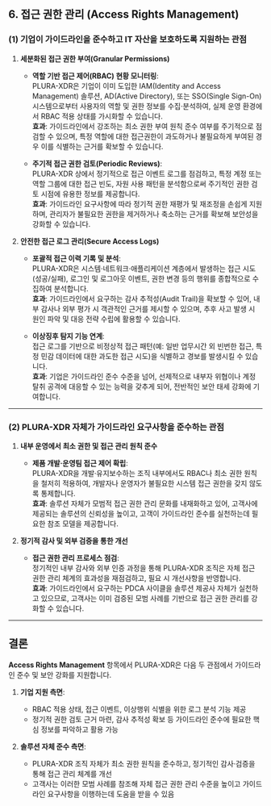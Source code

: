 ## 6. 접근 권한 관리 (Access Rights Management)

### (1) 기업이 가이드라인을 준수하고 IT 자산을 보호하도록 지원하는 관점

1. **세분화된 접근 권한 부여(Granular Permissions)**  
   - **역할 기반 접근 제어(RBAC) 현황 모니터링**:  
     PLURA-XDR은 기업이 이미 도입한 IAM(Identity and Access Management) 솔루션, AD(Active Directory), 또는 SSO(Single Sign-On) 시스템으로부터 사용자의 역할 및 권한 정보를 수집·분석하여, 실제 운영 환경에서 RBAC 적용 상태를 가시화할 수 있습니다.  
     **효과**: 가이드라인에서 강조하는 최소 권한 부여 원칙 준수 여부를 주기적으로 점검할 수 있으며, 특정 역할에 대한 접근권한이 과도하거나 불필요하게 부여된 경우 이를 식별하는 근거를 확보할 수 있습니다.

   - **주기적 접근 권한 검토(Periodic Reviews)**:  
     PLURA-XDR 상에서 정기적으로 접근 이벤트 로그를 점검하고, 특정 계정 또는 역할 그룹에 대한 접근 빈도, 자원 사용 패턴을 분석함으로써 주기적인 권한 검토 시점에 유용한 정보를 제공합니다.  
     **효과**: 가이드라인 요구사항에 따라 정기적 권한 재평가 및 재조정을 손쉽게 지원하며, 관리자가 불필요한 권한을 제거하거나 축소하는 근거를 확보해 보안성을 강화할 수 있습니다.

2. **안전한 접근 로그 관리(Secure Access Logs)**  
   - **포괄적 접근 이력 기록 및 분석**:  
     PLURA-XDR은 시스템·네트워크·애플리케이션 계층에서 발생하는 접근 시도(성공/실패), 로그인 및 로그아웃 이벤트, 권한 변경 등의 행위를 종합적으로 수집하여 분석합니다.  
     **효과**: 가이드라인에서 요구하는 감사 추적성(Audit Trail)을 확보할 수 있어, 내부 감사나 외부 평가 시 객관적인 근거를 제시할 수 있으며, 추후 사고 발생 시 원인 파악 및 대응 전략 수립에 활용할 수 있습니다.

   - **이상징후 탐지 기능 연계**:  
     접근 로그를 기반으로 비정상적 접근 패턴(예: 일반 업무시간 외 빈번한 접근, 특정 민감 데이터에 대한 과도한 접근 시도)을 식별하고 경보를 발생시킬 수 있습니다.  
     **효과**: 기업은 가이드라인 준수 수준을 넘어, 선제적으로 내부자 위협이나 계정 탈취 공격에 대응할 수 있는 능력을 갖추게 되어, 전반적인 보안 태세 강화에 기여합니다.

---

### (2) PLURA-XDR 자체가 가이드라인 요구사항을 준수하는 관점

1. **내부 운영에서 최소 권한 및 접근 관리 원칙 준수**  
   - **제품 개발·운영팀 접근 제어 확립**:  
     PLURA-XDR을 개발·유지보수하는 조직 내부에서도 RBAC나 최소 권한 원칙을 철저히 적용하여, 개발자나 운영자가 불필요한 시스템 접근 권한을 갖지 않도록 통제합니다.  
     **효과**: 솔루션 자체가 모범적 접근 권한 관리 문화를 내재화하고 있어, 고객사에 제공되는 솔루션의 신뢰성을 높이고, 고객이 가이드라인 준수를 실천하는데 필요한 참조 모델을 제공합니다.

2. **정기적 감사 및 외부 검증을 통한 개선**  
   - **접근 권한 관리 프로세스 점검**:  
     정기적인 내부 감사와 외부 인증 과정을 통해 PLURA-XDR 조직은 자체 접근 권한 관리 체계의 효과성을 재점검하고, 필요 시 개선사항을 반영합니다.  
     **효과**: 가이드라인에서 요구하는 PDCA 사이클을 솔루션 제공사 자체가 실천하고 있으므로, 고객사는 이미 검증된 모범 사례를 기반으로 접근 권한 관리를 강화할 수 있습니다.

---

## 결론

**Access Rights Management** 항목에서 PLURA-XDR은 다음 두 관점에서 가이드라인 준수 및 보안 강화를 지원합니다.

1. **기업 지원 측면**:  
   - RBAC 적용 상태, 접근 이벤트, 이상행위 식별을 위한 로그 분석 기능 제공  
   - 정기적 권한 검토 근거 마련, 감사 추적성 확보 등 가이드라인 준수에 필요한 핵심 정보를 파악하고 활용 가능

2. **솔루션 자체 준수 측면**:  
   - PLURA-XDR 조직 자체가 최소 권한 원칙을 준수하고, 정기적인 감사·검증을 통해 접근 관리 체계를 개선  
   - 고객사는 이러한 모범 사례를 참조해 자체 접근 권한 관리 수준을 높이고 가이드라인 요구사항을 이행하는데 도움을 받을 수 있음
